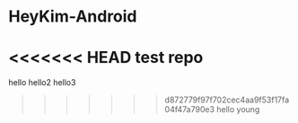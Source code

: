 # HeyKim-Android
<<<<<<< HEAD
test repo
=======
hello
hello2
hello3
>>>>>>> d872779f97f702cec4aa9f53f17fa04f47a790e3
hello young
